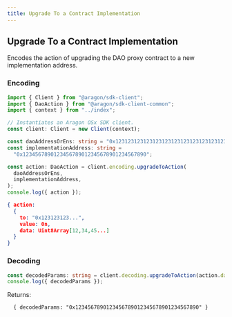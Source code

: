 ```yaml
---
title: Upgrade To a Contract Implementation
---
```


## Upgrade To a Contract Implementation

Encodes the action of upgrading the DAO proxy contract to a new implementation address.

### Encoding

```ts
import { Client } from "@aragon/sdk-client";
import { DaoAction } from "@aragon/sdk-client-common";
import { context } from "../index";

// Instantiates an Aragon OSx SDK client.
const client: Client = new Client(context);

const daoAddressOrEns: string = "0x123123123123123123123123123123123123";
const implementationAddress: string =
  "0x1234567890123456789012345678901234567890";

const action: DaoAction = client.encoding.upgradeToAction(
  daoAddressOrEns,
  implementationAddress,
);
console.log({ action });
```


```json
{ action:
  {
    to: "0x123123123...",
    value: 0n,
    data: Uint8Array[12,34,45...]
  }
}
```

### Decoding

```ts
const decodedParams: string = client.decoding.upgradeToAction(action.data);
console.log({ decodedParams });
```


Returns:

```
  { decodedParams: "0x1234567890123456789012345678901234567890" }
```